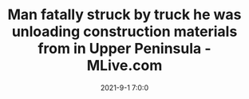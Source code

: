 ---
"title": "Man fatally struck by truck he was unloading construction materials from in Upper Peninsula - MLive.com"
"date": "2021-9-1 7:0:0"
"feed_name": "GOOGLENEWSCONSTRUCTION"
"feed_website": "https://news.google.com/search?q=construction%2Bincident&hl=en-US&gl=US&ceid=US:en"
"feed_rss": "https://news.google.com/rss/search?q=construction%2Bincident&hl=en-US&gl=US&ceid=US:en"
"link": "https://www.mlive.com/news/2021/09/man-fatally-struck-by-truck-he-was-unloading-construction-materials-from-in-upper-peninsula.html"
"file": "_posts/2021-1-1-13766b5648f3ba245aa9c6b0cb24c75d52c55923.md"
"accident": "0"
"drilling": "0"
"dead": "0"
"injured": "0"
---